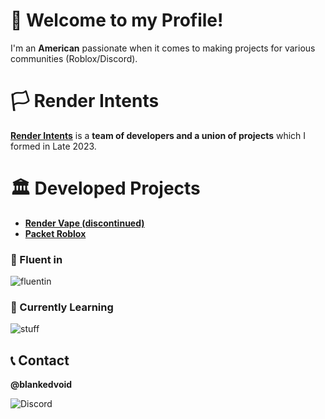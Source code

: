 # 👋 Welcome to my Profile!
I'm an **American** passionate when it comes to making projects for various communities (Roblox/Discord).

# 🏳️ Render Intents
[**Render Intents**](https://github.com/renderintents) is a **team of developers and a union of projects** which I formed in Late 2023.

# 🏛️ Developed Projects
- [**Render Vape (discontinued)**](https://renderintents.lol)
- [**Packet Roblox**](https://packetroblox.xyz)

### 🥇 Fluent in
![fluentin](https://skillicons.dev/icons?i=lua,nodejs,html,css)

### 🏫 Currently Learning 
![stuff](https://skillicons.dev/icons?i=py,java,cpp)

## 📞 Contact
**@blankedvoid**


![Discord](https://skillicons.dev/icons?i=discord)
<!--
**SystemXVoid/SystemXVoid** is a ✨ _special_ ✨ repository because its `README.md` (this file) appears on your GitHub profile.

Here are some ideas to get you started:

- 🔭 I’m currently working on ...
- 🌱 I’m currently learning ...
- 👯 I’m looking to collaborate on ...
- 🤔 I’m looking for help with ...
- 💬 Ask me about ...
- 📫 How to reach me: ...
- 😄 Pronouns: ...
- ⚡ Fun fact: ...
-->
